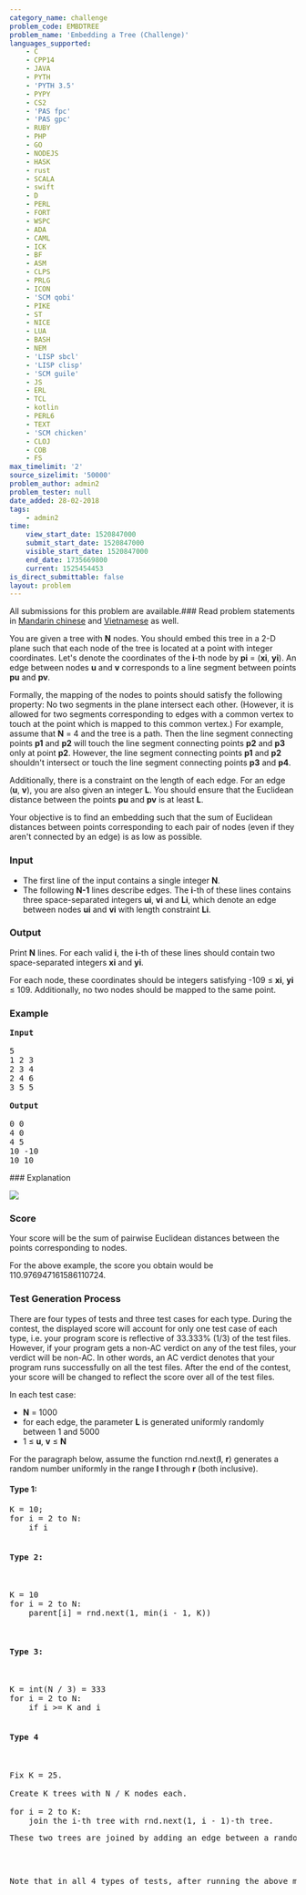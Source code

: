 ```yaml
---
category_name: challenge
problem_code: EMBDTREE
problem_name: 'Embedding a Tree (Challenge)'
languages_supported:
    - C
    - CPP14
    - JAVA
    - PYTH
    - 'PYTH 3.5'
    - PYPY
    - CS2
    - 'PAS fpc'
    - 'PAS gpc'
    - RUBY
    - PHP
    - GO
    - NODEJS
    - HASK
    - rust
    - SCALA
    - swift
    - D
    - PERL
    - FORT
    - WSPC
    - ADA
    - CAML
    - ICK
    - BF
    - ASM
    - CLPS
    - PRLG
    - ICON
    - 'SCM qobi'
    - PIKE
    - ST
    - NICE
    - LUA
    - BASH
    - NEM
    - 'LISP sbcl'
    - 'LISP clisp'
    - 'SCM guile'
    - JS
    - ERL
    - TCL
    - kotlin
    - PERL6
    - TEXT
    - 'SCM chicken'
    - CLOJ
    - COB
    - FS
max_timelimit: '2'
source_sizelimit: '50000'
problem_author: admin2
problem_tester: null
date_added: 28-02-2018
tags:
    - admin2
time:
    view_start_date: 1520847000
    submit_start_date: 1520847000
    visible_start_date: 1520847000
    end_date: 1735669800
    current: 1525454453
is_direct_submittable: false
layout: problem
---
```

All submissions for this problem are available.### Read problem statements in [Mandarin chinese](http://www.codechef.com/download/translated/MARCH18/mandarin/EMBDTREE.pdf) and [Vietnamese](http://www.codechef.com/download/translated/MARCH18/vietnamese/EMBDTREE.pdf) as well.

You are given a tree with **N** nodes. You should embed this tree in a 2-D plane such that each node of the tree is located at a point with integer coordinates. Let's denote the coordinates of the **i**-th node by **pi** = (**xi**, **yi**). An edge between nodes **u** and **v** corresponds to a line segment between points **pu** and **pv**.

Formally, the mapping of the nodes to points should satisfy the following property: No two segments in the plane intersect each other. (However, it is allowed for two segments corresponding to edges with a common vertex to touch at the point which is mapped to this common vertex.) For example, assume that **N** = 4 and the tree is a path. Then the line segment connecting points **p1** and **p2** will touch the line segment connecting points **p2** and **p3** only at point **p2**. However, the line segment connecting points **p1** and **p2** shouldn't intersect or touch the line segment connecting points **p3** and **p4**.

Additionally, there is a constraint on the length of each edge. For an edge (**u**, **v**), you are also given an integer **L**. You should ensure that the Euclidean distance between the points **pu** and **pv** is at least **L**.

Your objective is to find an embedding such that the sum of Euclidean distances between points corresponding to each pair of nodes (even if they aren't connected by an edge) is as low as possible.

### Input

- The first line of the input contains a single integer **N**.
- The following **N-1** lines describe edges. The **i**-th of these lines contains three space-separated integers **ui**, **vi** and **Li**, which denote an edge between nodes **ui** and **vi** with length constraint **Li**.

### Output

Print **N** lines. For each valid **i**, the **i**-th of these lines should contain two space-separated integers **xi** and **yi**.

For each node, these coordinates should be integers satisfying -109 ≤ **xi**, **yi** ≤ 109. Additionally, no two nodes should be mapped to the same point.

### Example

<pre>
<b>Input</b>

5
1 2 3
2 3 4
2 4 6
3 5 5

<b>Output</b>

0 0
4 0
4 5
10 -10
10 10
</pre>### Explanation

![](https://discuss.codechef.com/upfiles/embtree.png)

### Score

Your score will be the sum of pairwise Euclidean distances between the points corresponding to nodes.

For the above example, the score you obtain would be 110.976947161586110724.

### Test Generation Process

There are four types of tests and three test cases for each type. During the contest, the displayed score will account for only one test case of each type, i.e. your program score is reflective of 33.333% (1/3) of the test files. However, if your program gets a non-AC verdict on any of the test files, your verdict will be non-AC. In other words, an AC verdict denotes that your program runs successfully on all the test files. After the end of the contest, your score will be changed to reflect the score over all of the test files.

In each test case:

- **N** = 1000
- for each edge, the parameter **L** is generated uniformly randomly between 1 and 5000
- 1 ≤ **u**, **v** ≤ **N**
 
For the paragraph below, assume the function rnd.next(**l**, **r**) generates a random number uniformly in the range **l** through **r** (both inclusive).

#### Type 1:

<pre>
K = 10;
for i = 2 to N:
	if i 

<h4>Type 2:</h4>

K = 10
for i = 2 to N:
	parent[i] = rnd.next(1, min(i - 1, K))


<h4>Type 3:</h4>

K = int(N / 3) = 333
for i = 2 to N:
	if i >= K and i 

<h4>Type 4</h4>

Fix K = 25.

Create K trees with N / K nodes each.

for i = 2 to K:
	join the i-th tree with rnd.next(1, i - 1)-th tree.
<p>These two trees are joined by adding an edge between a randomly selected nodes from each tree.</p>

<p>Note that in all 4 types of tests, after running the above methods, the nodes are mapped to a random permutation of numbers {1, 2, ..., <b>N</b>}, which serve as new labels for the nodes; these labels are what is given as input. Therefore, the above mentioned methods won't generate the exact input trees, but the trees generated by them will be isomorphic to the actual input trees (so only the labels in the trees can change). Apart from this, the generation process is exactly as described above.</p>
</pre>